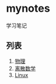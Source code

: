 # mynotes
学习笔记

## 列表

1. [物理](https://github.com/yepmourem/mynotes/tree/master/phy)
2. [离散数学](https://github.com/yepmourem/mynotes/tree/master/discrete)
3. [Linux](https://github.com/yepmourem/mynotes/tree/master/linux)
